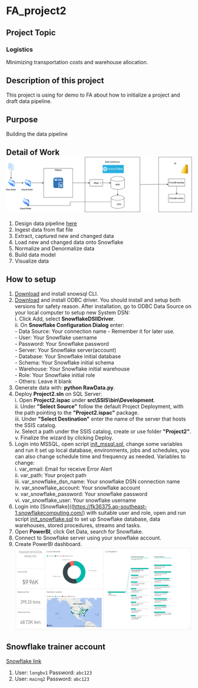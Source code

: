 # FA_project2
## Project Topic
### Logistics
Minimizing transportation costs and warehouse allocation.

## Description of this project
This project is using for demo to FA about how to initialize a project and draft data pipeline.

## Purpose
Building the data pipeline

## Detail of Work![plot](./Doc/design.png)
1. Design data pipeline [here](./docs/design.png "Architecture")
2. Ingest data from flat file
3. Extract, captured new and changed data
4. Load new and changed data onto Snowflake
5. Normalize and Denormalize data
6. Build data model
7. Visualize data

## How to setup
1. [Download](https://sfc-repo.snowflakecomputing.com/snowsql/index.html) and install snowsql CLI.
2. [Download](https://sfc-repo.snowflakecomputing.com/odbc/index.html) and install ODBC driver. You should install and setup both versions for safety reason. After installation, go to ODBC Data Source on your local computer to setup new System DSN: <br>
    i. Click Add, select **SnowflakeDSIIDriver**. <br>
    ii. On **Snowflake Configuration Dialog** enter:<br>
            - Data Source: Your connection name - Remember it for later use.<br>
            - User: Your Snowflake username<br>
            - Password: Your Snowflake password<br>
            - Server: Your Snowflake server(account)<br>
            - Database: Your Snowflake initial database<br>
            - Schema: Your Snowflake initial schema<br>
            - Warehouse: Your Snowflake initial warehouse<br>
            - Role: Your Snowflake initial role<br>
            - Others: Leave it blank<br>
3. Generate data with: **python RawData.py**.
4. Deploy **Project2.sln** on SQL Server:<br>
    i. Open **Project2.ispac** under **src\SSIS\bin\Development**.<br>
    ii. Under **"Select Source"** follow the default Project Deployment, with the path pointing to the **"Project2.ispac"** package.<br>
    iii. Under **"Select Destination"** enter the name of the server that hosts the SSIS catalog.<br>
    iv. Select a path under the SSIS catalog, create or use folder **"Project2"**.<br>
    v. Finalize the wizard by clicking Deploy.<br>
5. Login into MSSQL, open script [init_mssql.sql](./src/MSSQL/init_mssql.sql), change some variables and run it set up local database, environments, jobs and schedules, you can also change schedule time and frequency as needed. Variables to change: <br>
    i. var_email: Email for receive Error Alert <br>
    ii. var_path: Your project path <br>
    iii. var_snowflake_dsn_name: Your snowflake DSN connection name <br>
    iv. var_snowflake_account: Your snowflake account <br>
    v. var_snowflake_password: Your snowflake password <br>
    vi. var_snowflake_user: Your snowflake username <br>
6. Login into [Snowflake]((https://fk36375.ap-southeast-1.snowflakecomputing.com/) with suitable user and role, open and run script [init_snowflake.sql](./src/Snowflake/init_snowflake.sql) to set up Snowflake database, data warehouses, stored procedures, streams and tasks.
7. Open **PowerBI**, click Get Data, search for Snowflake.
8. Connect to Snowflake server using your snowflake account.
9. Create PowerBI dashboard. ![BIplot](./Doc/Logistics-Dashboard-QuanPA2.PNG)

## Snowflake trainer account
[Snowflake link](https://fk36375.ap-southeast-1.snowflakecomputing.com/)
1. User: `longbv1`               Password: `abc123`
2. User: `mainq2`                Password: `abc123`
